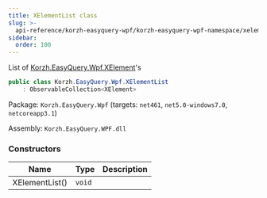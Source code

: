 ```yaml
---
title: XElementList class
slug: >-
  api-reference/korzh-easyquery-wpf/korzh-easyquery-wpf-namespace/xelementlist-class
sidebar:
  order: 100
---
```


List of [Korzh.EasyQuery.Wpf.XElement](///////////////easyquery/docs/api-reference/korzh-easyquery-wpf/korzh-easyquery-wpf-namespace/xelement-class)'s
```csharp
public class Korzh.EasyQuery.Wpf.XElementList
    : ObservableCollection<XElement>

```
Package: `Korzh.EasyQuery.Wpf` (targets: `net461`, `net5.0-windows7.0`, `netcoreapp3.1`)

Assembly: `Korzh.EasyQuery.WPF.dll`

### Constructors

| Name | Type | Description | 
| --- | --- | --- | 
| XElementList() | `void` |  |
